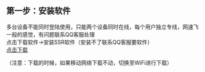 
## 第一步：安装软件  

多台设备不能同时登陆使用，只能两个设备同时在线，每个用户独立专线，网速飞一般的感觉，有问题联系QQ客服处理  
点击下载软件→安装SSR软件（安装不了联系QQ客服要软件）  
[点击下载](https://github.com/smallqiangno/use-guide/blob/master/software/SSR-3.5.4.apk)  

（注意：下载的时候，如果移动网络下载不动，切换至WiFi进行下载）


